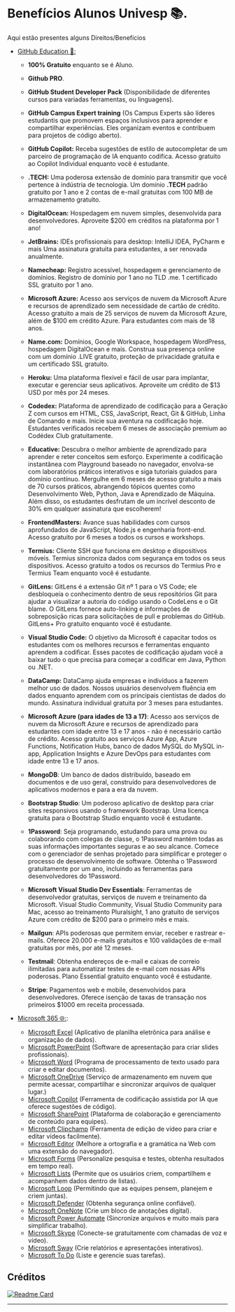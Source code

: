 # Benefícios Alunos Univesp 📚.

Aqui estão presentes alguns Direitos/Benefícios

- [GitHub Education 📖:](https://education.github.com/discount_requests/application)

  - **100% Gratuito** enquanto se é Aluno.

  - **Github PRO**.

  - **GitHub Student Developer Pack** (Disponibilidade de diferentes cursos para variadas ferramentas, ou linguagens).
 
  - **GitHub Campus Expert training** (Os Campus Experts são líderes estudantis que promovem espaços inclusivos para aprender e compartilhar experiências. Eles organizam eventos e contribuem para projetos de código aberto).
 
  - **GitHub Copilot:** Receba sugestões de estilo de autocompletar de um parceiro de programação de IA enquanto codifica. Acesso gratuito ao Copilot Individual enquanto você é estudante.

  - **.TECH:** Uma poderosa extensão de domínio para transmitir que você pertence à indústria de tecnologia. Um domínio **.TECH** padrão gratuito por 1 ano e 2 contas de e-mail gratuitas com 100 MB de armazenamento gratuito.

  - **DigitalOcean:** Hospedagem em nuvem simples, desenvolvida para desenvolvedores. Aproveite $200 em créditos na plataforma por 1 ano!

  - **JetBrains:** IDEs profissionais para desktop: IntelliJ IDEA, PyCharm e mais 
Uma assinatura gratuita para estudantes, a ser renovada anualmente.

  - **Namecheap:** Registro acessível, hospedagem e gerenciamento de domínios. Registro de domínio por 1 ano no TLD .me. 1 certificado SSL gratuito por 1 ano.

  - **Microsoft Azure:** Acesso aos serviços de nuvem da Microsoft Azure e recursos de aprendizado sem necessidade de cartão de crédito. Acesso gratuito a mais de 25 serviços de nuvem da Microsoft Azure, além de $100 em crédito Azure. Para estudantes com mais de 18 anos.

  - **Name.com:** Domínios, Google Workspace, hospedagem WordPress, hospedagem DigitalOcean e mais. Construa sua presença online com um domínio .LIVE gratuito, proteção de privacidade gratuita e um certificado SSL gratuito.
    
  - **Heroku:** Uma plataforma flexível e fácil de usar para implantar, executar e gerenciar seus aplicativos. Aproveite um crédito de $13 USD por mês por 24 meses.
    
  - **Codedex:** Plataforma de aprendizado de codificação para a Geração Z com cursos em HTML, CSS, JavaScript, React, Git & GitHub, Linha de Comando e mais. Inicie sua aventura na codificação hoje. Estudantes verificados recebem 6 meses de associação premium ao Codédex Club gratuitamente.
    
  - **Educative:** Descubra o melhor ambiente de aprendizado para aprender e reter conceitos sem esforço. Experimente a codificação instantânea com Playground baseado no navegador, envolva-se com laboratórios práticos interativos e siga tutoriais guiados para domínio contínuo. Mergulhe em 6 meses de acesso gratuito a mais de 70 cursos práticos, abrangendo tópicos quentes como Desenvolvimento Web, Python, Java e Aprendizado de Máquina. Além disso, os estudantes desfrutam de um incrível desconto de 30% em qualquer assinatura que escolherem!
     
  - **FrontendMasters:** Avance suas habilidades com cursos aprofundados de JavaScript, Node.js e engenharia front-end. Acesso gratuito por 6 meses a todos os cursos e workshops.

  - **Termius:** Cliente SSH que funciona em desktop e dispositivos móveis. Termius sincroniza dados com segurança em todos os seus dispositivos. Acesso gratuito a todos os recursos do Termius Pro e Termius Team enquanto você é estudante.

  - **GitLens:** GitLens é a extensão Git nº 1 para o VS Code; ele desbloqueia o conhecimento dentro de seus repositórios Git para ajudar a visualizar a autoria do código usando o CodeLens e o Git blame. O GitLens fornece auto-linking e informações de sobreposição ricas para solicitações de pull e problemas do GitHub. GitLens+ Pro gratuito enquanto você é estudante.

  - **Visual Studio Code:** O objetivo da Microsoft é capacitar todos os estudantes com os melhores recursos e ferramentas enquanto aprendem a codificar. Esses pacotes de codificação ajudam você a baixar tudo o que precisa para começar a codificar em Java, Python ou .NET.

  - **DataCamp:** DataCamp ajuda empresas e indivíduos a fazerem melhor uso de dados. Nossos usuários desenvolvem fluência em dados enquanto aprendem com os principais cientistas de dados do mundo. Assinatura individual gratuita por 3 meses para estudantes.

  - **Microsoft Azure (para idades de 13 a 17)**: Acesso aos serviços de nuvem da Microsoft Azure e recursos de aprendizado para estudantes com idade entre 13 e 17 anos - não é necessário cartão de crédito. Acesso gratuito aos serviços Azure App, Azure Functions, Notification Hubs, banco de dados MySQL do MySQL in-app, Application Insights e Azure DevOps para estudantes com idade entre 13 e 17 anos.

  - **MongoDB**: Um banco de dados distribuído, baseado em documentos e de uso geral, construído para desenvolvedores de aplicativos modernos e para a era da nuvem.

  - **Bootstrap Studio**: Um poderoso aplicativo de desktop para criar sites responsivos usando o framework Bootstrap. Uma licença gratuita para o Bootstrap Studio enquanto você é estudante.

  - **1Password**: Seja programando, estudando para uma prova ou colaborando com colegas de classe, o 1Password mantém todas as suas informações importantes seguras e ao seu alcance. Comece com o gerenciador de senhas projetado para simplificar e proteger o processo de desenvolvimento de software. Obtenha o 1Password gratuitamente por um ano, incluindo as ferramentas para desenvolvedores do 1Password.

  - **Microsoft Visual Studio Dev Essentials**: Ferramentas de desenvolvedor gratuitas, serviços de nuvem e treinamento da Microsoft. Visual Studio Community, Visual Studio Community para Mac, acesso ao treinamento Pluralsight, 1 ano gratuito de serviços Azure com crédito de $200 para o primeiro mês e mais.
  
  - **Mailgun**: APIs poderosas que permitem enviar, receber e rastrear e-mails. Oferece 20.000 e-mails gratuitos e 100 validações de e-mail gratuitas por mês, por até 12 meses.

  - **Testmail**: Obtenha endereços de e-mail e caixas de correio ilimitadas para automatizar testes de e-mail com nossas APIs poderosas. Plano Essential gratuito enquanto você é estudante.

  - **Stripe**: Pagamentos web e mobile, desenvolvidos para desenvolvedores. Oferece isenção de taxas de transação nos primeiros $1000 em receita processada.


- [Microsoft 365 🌐:](https://www.office.com):
    - [Microsoft Excel](https://www.microsoft.com/pt-br/microsoft-365/excel) (Aplicativo de planilha eletrônica para análise e organização de dados).
    - [Microsoft PowerPoint](https://www.microsoft.com/pt-br/microsoft-365/powerpoint) (Software de apresentação para criar slides profissionais).
    - [Microsoft Word](https://www.microsoft.com/pt-br/microsoft-365/word) (Programa de processamento de texto usado para criar e editar documentos).
    - [Microsoft OneDrive](https://www.microsoft.com/pt-br/microsoft-365/onedrive-for-business/online-cloud-storage) (Serviço de armazenamento em nuvem que permite acessar, compartilhar e sincronizar arquivos de qualquer lugar.)
    - [Microsoft Copilot](https://copilot.microsoft.com/) (Ferramenta de codificação assistida por IA que oferece sugestões de código).
    - [Microsoft SharePoint](https://www.microsoft.com/pt-br/microsoft-365/sharepoint) (Plataforma de colaboração e gerenciamento de conteúdo para equipes).
    - [Microsoft Clipchamp](https://www.microsoft.com/pt-br/microsoft-365/clipchamp) (Ferramenta de edição de vídeo para criar e editar vídeos facilmente).
    - [Microsoft Editor](https://www.microsoft.com/pt-br/microsoft-365/microsoft-editor) (Melhore a ortografia e a gramática na Web com uma extensão do navegador).
    - [Microsoft Forms](https://www.microsoft.com/pt-br/microsoft-365/online-surveys-polls-quizzes) (Personalize pesquisa e testes, obtenha resultados em tempo real).
    - [Microsoft Lists](https://www.microsoft.com/pt-br/microsoft-365/microsoft-lists) (Permite que os usuários criem, compartilhem e acompanhem dados dentro de listas).
    - [Microsoft Loop](https://www.microsoft.com/pt-br/microsoft-loop?ms.url=microsoftcommicrosoft-loop) (Permitindo que as equipes pensem, planejem e criem juntas).
    - [Microsoft Defender](https://www.microsoft.com/pt-br/security/business/threat-protection/office-365-defender/) (Obtenha segurança online confiável).
    - [Microsoft OneNote](https://www.microsoft.com/pt-br/microsoft-365/onenote/digital-note-taking-app) (Crie um bloco de anotações digital).
    - [Microsoft Power Automate](https://www.microsoft.com/pt-BR/power-platform/products/power-automate?culture=pt-br&country=br) (Sincronize arquivos e muito mais para simplificar trabalho).
    - [Microsoft Skype](https://www.skype.com/pt-br/) (Conecte-se gratuitamente com chamadas de voz e vídeo).
    - [Microsoft Sway](https://www.microsoft.com/pt-br/microsoft-365/microsoft-to-do-list-app) (Crie relatórios e apresentações interativos).
    - [Microsoft To Do](https://www.microsoft.com/pt-br/microsoft-365/microsoft-to-do-list-app) (Liste e gerencie suas tarefas).
    
## Créditos 
[![Readme Card](https://github-readme-stats.vercel.app/api/pin/?username=Univesp-Computacao&theme=github_dark&repo=lista-beneficios-estudantes)](https://github.com/Univesp-Computacao/lista-beneficios-estudantes)

---
